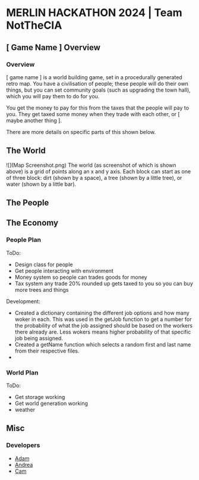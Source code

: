 # MERLIN HACKATHON 2024 | Team NotTheCIA

## [ Game Name ] Overview
### Overview
[ game name ] is a world building game, set in a procedurally generated retro map. You have a civilisation of people; these people will do their own things, but you can set community goals (such as upgrading the town hall), which you will pay them to do for you.

You get the money to pay for this from the taxes that the people will pay to you. They get taxed some money when they trade with each other, or [ maybe another thing ].

There are more details on specific parts of this shown below.


## The World
![](Map Screenshot.png)
The world (as screenshot of which is shown above) is a grid of points along an x and y axis. Each block can start as one of three block: dirt (shown by a space), a tree (shown by a little tree), or water (shown by a little bar).

## The People

## The Economy


### People Plan
ToDo:
- Design class for people
- Get people interacting with environment
- Money system so people can trades goods for money
- Tax system any trade 20% rounded up gets taxed to you so you can buy more trees and things

Development:
- Created a dictionary containing the different job options and how many woker in each. This was used in the getJob function to get a number for the probability of what the job assigned should be based on the workers there already are. Less wokers means higher probability of that specific job being assigned.
- Created a getName function which selects a random first and last name from their respective files.
-

### World Plan
ToDo:
- Get storage working
- Get world generation working
- weather


## Misc
### Developers
- [Adam](https://github.com/AdamHenley1)
- [Andrea](https://github.com/andreac47)
- [Cam](https://github.com/FishFuck3r)
